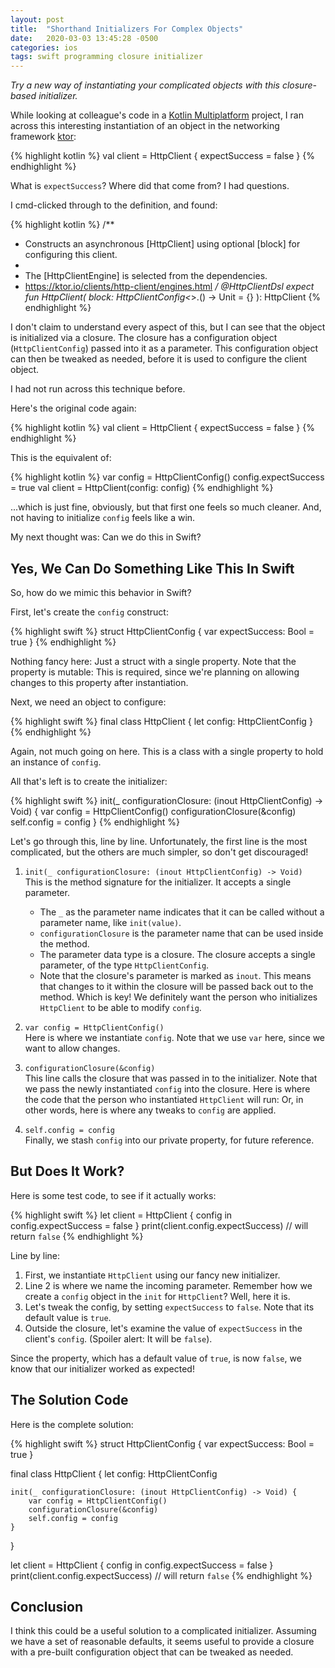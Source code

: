 ```yaml
---
layout: post
title:  "Shorthand Initializers For Complex Objects"
date:   2020-03-03 13:45:28 -0500
categories: ios
tags: swift programming closure initializer
---
```

*Try a new way of instantiating your complicated objects with this closure-based initializer.*

While looking at colleague's code in a [Kotlin Multiplatform][kmp] project, I ran across this interesting instantiation of an object in the networking framework [ktor][ktor]:

{% highlight kotlin %}
val client = HttpClient {
    expectSuccess = false
}
{% endhighlight %}

What is `expectSuccess`? Where did that come from? I had questions.

I cmd-clicked through to the definition, and found:

{% highlight kotlin %}
/**
 * Constructs an asynchronous [HttpClient] using optional [block] for configuring this client.
 *
 * The [HttpClientEngine] is selected from the dependencies.
 * https://ktor.io/clients/http-client/engines.html
 */
@HttpClientDsl
expect fun HttpClient(
    block: HttpClientConfig<*>.() -> Unit = {}
): HttpClient
{% endhighlight %}

I don't claim to understand every aspect of this, but I can see that the object is initialized via a closure. The closure has a configuration object (`HttpClientConfig`) passed into it as a parameter. This configuration object can then be tweaked as needed, before it is used to configure the client object.

I had not run across this technique before.

Here's the original code again:

{% highlight kotlin %}
val client = HttpClient {
    expectSuccess = false
}
{% endhighlight %}

This is the equivalent of:

{% highlight kotlin %}
var config = HttpClientConfig()
config.expectSuccess = true
val client = HttpClient(config: config)
{% endhighlight %}

...which is just fine, obviously, but that first one feels so much cleaner. And, not having to initialize `config` feels like a win.

My next thought was: Can we do this in Swift?

Yes, We Can Do Something Like This In Swift
-------------------------------------------

So, how do we mimic this behavior in Swift?

First, let's create the `config` construct:

{% highlight swift %}
struct HttpClientConfig {
    var expectSuccess: Bool = true
}
{% endhighlight %}

Nothing fancy here: Just a struct with a single property. Note that the property is mutable: This is required, since we're planning on allowing changes to this property after instantiation.

Next, we need an object to configure:

{% highlight swift %}
final class HttpClient {
    let config: HttpClientConfig
}
{% endhighlight %}

Again, not much going on here. This is a class with a single property to hold an instance of `config`.

All that's left is to create the initializer:

{% highlight swift %}
init(_ configurationClosure: (inout HttpClientConfig) -> Void) {
    var config = HttpClientConfig()
    configurationClosure(&config)
    self.config = config
}
{% endhighlight %}

Let's go through this, line by line. Unfortunately, the first line is the most complicated, but the others are much simpler, so don't get discouraged!

1. `init(_ configurationClosure: (inout HttpClientConfig) -> Void)`  
    This is the method signature for the initializer. It accepts a single parameter.
      - The `_` as the parameter name indicates that it can be called without a parameter name, like `init(value)`.
      - `configurationClosure` is the parameter name that can be used inside the method.
      - The parameter data type is a closure. The closure accepts a single parameter, of the type `HttpClientConfig`.
      - Note that the closure's parameter is marked as `inout`. This means that changes to it within the closure will be passed back out to the method. Which is key! We definitely want the person who initializes `HttpClient` to be able to modify `config`.  


2. `var config = HttpClientConfig()`  
    Here is where we instantiate `config`. Note that we use `var` here, since we want to allow changes.  

3. `configurationClosure(&config)`  
    This line calls the closure that was passed in to the initializer. Note that we pass the newly instantiated `config` into the closure. Here is where the code that the person who instantiated `HttpClient` will run: Or, in other words, here is where any tweaks to `config` are applied.  

4. `self.config = config`  
    Finally, we stash `config` into our private property, for future reference.  

But Does It Work?
-----------------

Here is some test code, to see if it actually works:

{% highlight swift %}
let client = HttpClient {
    config in
    config.expectSuccess = false
}
print(client.config.expectSuccess) // will return `false`
{% endhighlight %}

Line by line:

1. First, we instantiate `HttpClient` using our fancy new initializer.
2. Line 2 is where we name the incoming parameter. Remember how we create a `config` object in the `init` for `HttpClient`? Well, here it is.
3. Let's tweak the config, by setting `expectSuccess` to `false`. Note that its default value is `true`.
4. Outside the closure, let's examine the value of `expectSuccess` in the client's `config`. (Spoiler alert: It will be `false`).

Since the property, which has a default value of `true`, is now `false`, we know that our initializer worked as expected!

The Solution Code
-----------------

Here is the complete solution:

{% highlight swift %}
struct HttpClientConfig {
    var expectSuccess: Bool = true
}

final class HttpClient {
    let config: HttpClientConfig

    init(_ configurationClosure: (inout HttpClientConfig) -> Void) {
        var config = HttpClientConfig()
        configurationClosure(&config)
        self.config = config
    }
}

let client = HttpClient {
    config in
    config.expectSuccess = false
}
print(client.config.expectSuccess) // will return `false`
{% endhighlight %}

Conclusion
----------
I think this could be a useful solution to a complicated initializer. Assuming we have a set of reasonable defaults, it seems useful to provide a closure with a pre-built configuration object that can be tweaked as needed.

[kmp]: https://kotlinlang.org/docs/reference/multiplatform.html
[ktor]: https://ktor.io/
